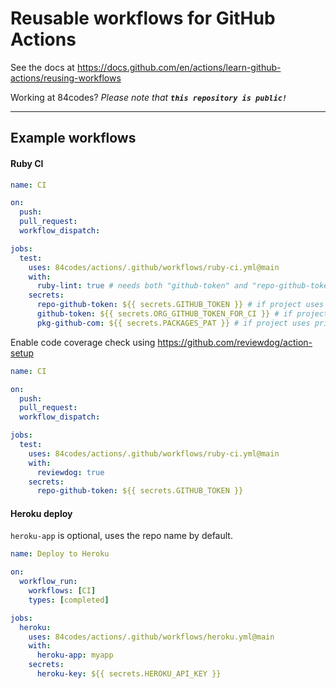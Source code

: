 # Reusable workflows for GitHub Actions

See the docs at https://docs.github.com/en/actions/learn-github-actions/reusing-workflows

Working at 84codes? _Please note that **`this repository is public!`**_

---

## Example workflows

#### Ruby CI

```yaml
name: CI

on:
  push:
  pull_request:
  workflow_dispatch:

jobs:
  test:
    uses: 84codes/actions/.github/workflows/ruby-ci.yml@main
    with:
      ruby-lint: true # needs both "github-token" and "repo-github-token" secrets
    secrets:
      repo-github-token: ${{ secrets.GITHUB_TOKEN }} # if project uses ruby-lint or reviewdog
      github-token: ${{ secrets.ORG_GITHUB_TOKEN_FOR_CI }} # if project uses private GitHub repos dependencies
      pkg-github-com: ${{ secrets.PACKAGES_PAT }} # if project uses private GitHub Packages
```

Enable code coverage check using https://github.com/reviewdog/action-setup

```yaml
name: CI

on:
  push:
  pull_request:
  workflow_dispatch:

jobs:
  test:
    uses: 84codes/actions/.github/workflows/ruby-ci.yml@main
    with:
      reviewdog: true
    secrets:
      repo-github-token: ${{ secrets.GITHUB_TOKEN }}
```

#### Heroku deploy

`heroku-app` is optional, uses the repo name by default.

```yaml
name: Deploy to Heroku

on:
  workflow_run:
    workflows: [CI]
    types: [completed]

jobs:
  heroku:
    uses: 84codes/actions/.github/workflows/heroku.yml@main
    with:
      heroku-app: myapp
    secrets:
      heroku-key: ${{ secrets.HEROKU_API_KEY }}
```
